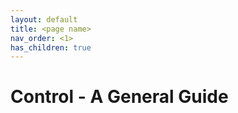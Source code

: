 ```yaml
---
layout: default
title: <page name>
nav_order: <1>
has_children: true 
---
```

# Control - A General Guide
